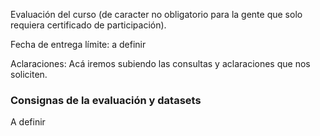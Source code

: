 Evaluación del curso (de caracter no obligatorio para la gente que solo requiera certificado de participación).

Fecha de entrega límite: a definir

Aclaraciones: Acá iremos subiendo las consultas y aclaraciones que nos soliciten.

### Consignas de la evaluación y datasets

A definir
